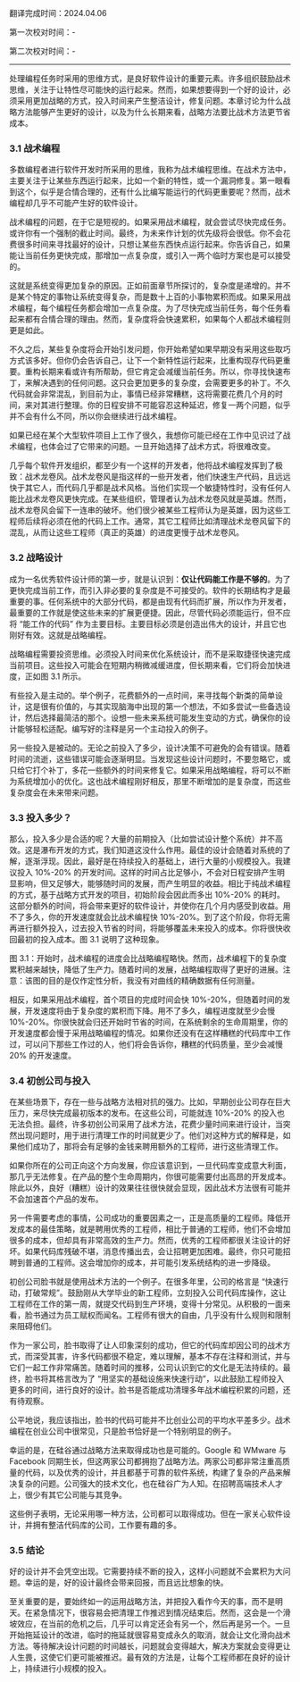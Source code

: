 翻译完成时间：2024.04.06

第一次校对时间：-

第二次校对时间：-

---

处理编程任务时采用的思维方式，是良好软件设计的重要元素。许多组织鼓励战术思维，关注于让特性尽可能快的运行起来。然而，如果想要得到一个好的设计，必须采用更加战略的方式，投入时间来产生整洁设计，修复问题。本章讨论为什么战略方法能够产生更好的设计，以及为什么长期来看，战略方法要比战术方法更节省成本。

### 3.1 战术编程

多数编程者进行软件开发时所采用的思维，我称为战术编程思维。在战术方法中，主要关注于让某些东西运行起来，比如一个新的特性，或一个漏洞修复。第一眼看到这个，似乎是合情合理的，还有什么比编写能运行的代码更重要呢？然而，战术编程却几乎不可能产生好的软件设计。

战术编程的问题，在于它是短视的。如果采用战术编程，就会尝试尽快完成任务。或许你有一个强制的截止时间。最终，为未来作计划的优先级将会很低。你不会花费很多时间来寻找最好的设计，只想让某些东西快点运行起来。你告诉自己，如果能让当前任务更快完成，那增加一点复杂度，或引入一两个临时方案也是可以接受的。

这就是系统变得更加复杂的原因。正如前面章节所探讨的，复杂度是递增的。并不是某个特定的事物让系统变得复杂，而是数十上百的小事物累积而成。如果采用战术编程，每个编程任务都会增加一点复杂度。为了尽快完成当前任务，每个任务看起来都有合情合理的理由。然而，复杂度将会快速累积，如果每个人都战术编程则更是如此。

不久之后，某些复杂度将会开始引发问题，你开始希望如果早期没有采用这些取巧方式该多好。但你仍会告诉自己，让下一个新特性运行起来，比重构现存代码更重要。重构长期来看或许有所帮助，但它肯定会减缓当前任务。所以，你寻找快速布丁，来解决遇到的任何问题。这只会更加更多的复杂度，会需要更多的补丁。不久代码就会非常混乱，到目前为止，事情已经非常糟糕，这将需要花费几个月的时间，来对其进行整理。你的日程安排不可能容忍这种延迟，修复一两个问题，似乎并不会有什么不同，所以你会继续进行战术编程。

如果已经在某个大型软件项目上工作了很久，我想你可能已经在工作中见识过了战术编程，也体会过了它带来的问题。一旦开始选择了战术方式，将很难改变。

几乎每个软件开发组织，都至少有一个这样的开发者，他将战术编程发挥到了极致：战术龙卷风。战术龙卷风是指这样的一些开发者，他们快速生产代码，且远远快于其它人，而代码几乎都是战术风格。当他们实现一个敏捷特性时，没有任何人能比战术龙卷风更快完成。在某些组织，管理者认为战术龙卷风就是英雄。然而，战术龙卷风会留下一连串的破坏。他们很少被某些工程师认为是英雄，因为这些工程师后续将必须在他的代码上工作。通常，其它工程师比如清理战术龙卷风留下的混乱，从而让这些工程师（真正的英雄）的进度更慢于战术龙卷风。

### 3.2 战略设计

成为一名优秀软件设计师的第一步，就是认识到：**仅让代码能工作是不够的**。为了更快完成当前工作，而引入非必要的复杂度是不可接受的。软件的长期结构才是最重要的事。任何系统中的大部分代码，都是由现有代码而扩展，所以作为开发者，最重要的工作就是使这些未来的扩展更便捷。因此，尽管代码必须能运行，但不应将 “能工作的代码” 作为主要目标。主要目标必须是创造出伟大的设计，并且它也刚好有效。这就是战略编程。

战略编程需要投资思维。必须投入时间来优化系统设计，而不是采取捷径快速完成当前项目。这些投入可能会在短期内稍微减缓进度，但长期来看，它们将会加快进度，正如图 3.1 所示。

有些投入是主动的。举个例子，花费额外的一点时间，来寻找每个新类的简单设计，这是很有价值的，与其实现脑海中出现的第一个想法，不如多尝试一些备选设计，然后选择最简洁的那个。设想一些未来系统可能发生变动的方式，确保你的设计能够轻松适配。编写好的注释是另一个主动投入的例子。

另一些投入是被动的。无论之前投入了多少，设计决策不可避免的会有错误。随着时间的流逝，这些错误可能会逐渐明显。当发现这些设计问题时，不要忽略它，或只给它打个补丁，多花一些额外的时间来修复它。如果采用战略编程，将可以不断为系统增加小的优化。这也战术编程刚好相反，那里不断增加的是复杂度，而这些复杂度会在未来带来问题。

### 3.3 投入多少？

那么，投入多少是合适的呢？大量的前期投入（比如尝试设计整个系统）并不高效。这是瀑布开发的方式，我们知道这没什么作用。最佳的设计会随着对系统的了解，逐渐浮现。因此，最好是在持续投入的基础上，进行大量的小规模投入。我建议投入 10%-20% 的开发时间。这样的时间占比足够小，不会对日程安排产生明显影响，但又足够大，能够随时间的发展，而产生明显的收益。相比于纯战术编程的方式，基于战略方式开发的项目，初始阶段会因此而多出 10%-20% 的耗时。这部分额外的时间，将会带来更好的软件设计，并使你在几个月内感受到收益。用不了多久，你的开发速度就会比战术编程快 10%-20%。到了这个阶段，你将无需再进行额外投入，过去投入节省的时间，将能够覆盖未来投入的成本。你将很快收回最初的投入成本。图 3.1 说明了这种现象。

图 3.1：开始时，战术编程的进度会比战略编程略快。然而，战术编程下的复杂度累积越来越快，降低了生产力。随着时间的发展，战略编程取得了更好的进展。注意：该图的目的是仅作定性分析，我没有对曲线的精确数据有任何测量。

相反，如果采用战术编程，首个项目的完成时间会快 10%-20%，但随着时间的发展，开发速度将由于复杂度的累积而下降。用不了多久，编程进度就至少会慢 10%-20%。你很快就会归还开始时节省的时间，在系统剩余的生命周期里，你的开发速度都会慢于采用战略编程的情况。如果你还没有在这样糟糕的代码库中工作过，可以问下那些工作过的人，他们将会告诉你，糟糕的代码质量，至少会减慢 20% 的开发速度。

### 3.4 初创公司与投入

在某些场景下，存在一些与战略方法相对抗的强力。比如，早期创业公司存在巨大压力，来尽快完成最初版本的发布。在这些公司，可能就连 10%-20% 的投入也无法负担。最终，许多初创公司采用了战术方法，花费少量时间来进行设计，当突然出现问题时，用于进行清理工作的时间就更少了。他们对这种方式的解释是，如果他们成功了，那将会有足够的金钱来聘用额外的工程师，进行这些清理工作。

如果你所在的公司正向这个方向发展，你应该意识到，一旦代码库变成意大利面，那几乎无法修复。在产品的整个生命周期内，你很可能需要付出高昂的开发成本。除此以外，良好（糟糕）设计的效果往往很快就会显现，因此战术方法很有可能并不会加速首个产品的发布。

另一件需要考虑的事情，公司成功的重要因素之一，正是高质量的工程师。降低开发成本的最佳策略，就是聘用优秀的工程师，相比于普通的工程师，他们不会增加很多的成本，但却具有非常高效的生产力。然而，优秀的工程师都很关注设计的好坏。如果代码库残破不堪，消息传播出去，会让招聘更加困难。最终，你只可能招聘到普通的工程师。这会增加你的成本，并可能引发系统结构的进一步降级。

初创公司脸书就是使用战术方法的一个例子。在很多年里，公司的格言是 “快速行动，打破常规”。鼓励刚从大学毕业的新工程师，立刻投入公司代码库操作，这让工程师在工作的第一周，就提交代码到生产环境，变得十分常见。从积极的一面来看，脸书通过为员工赋权而闻名。工程师有很大的自由，几乎没有什么规则和限制来阻碍他们。

作为一家公司，脸书取得了让人印象深刻的成功，但它的代码库却因公司的战术方式，而深受其害，许多代码都很不稳定，难以理解，基本不存在注释和测试，并与它们一起工作非常痛苦。随着时间的推移，公司认识到它的文化是无法持续的。最终，脸书将其格言改为了 “用坚实的基础设施来快速行动”，以此鼓励工程师投入更多的时间，进行良好的设计。脸书是否能成功清理多年战术编程积累的问题，还有待观察。

公平地说，我应该指出，脸书的代码可能并不比创业公司的平均水平差多少。战术编程在创业公司中很常见，只是脸书恰好是一个特别明显的例子。

幸运的是，在硅谷通过战略方法来取得成功也是可能的。Google 和 WMware 与 Facebook 同期生长，但这两家公司都拥抱了战略方法。两家公司都非常注重高质量的代码，以及优秀的设计，并且都基于可靠的软件系统，构建了复杂的产品来解决复杂的问题。公司强大的技术文化，也在硅谷广为人知。在招聘高端技术人才上，很少有其它公司能与其竞争。

这些例子表明，无论采用哪一种方法，公司都可以取得成功。但在一家关心软件设计，并拥有整洁代码库的公司，工作要有趣的多。

### 3.5 结论

好的设计并不会凭空出现。它需要持续不断的投入，这样小问题就不会累积为大问题。幸运的是，好的设计最终会带来回报，而且远比想象的快。

至关重要的是，要始终如一的运用战略方法，并把投入看作今天的事，而不是明天。在紧急情况下，很容易会把清理工作推迟到情况结束后。然而，这会是一个滑坡效应，在当前的危机之后，几乎可以肯定还会有另一个，然后再是另一个。一旦开始拖延设计的改进，临时的拖延就很容易变成永久的取消，就会让文化滑向战术方法。等待解决设计问题的时间越长，问题就会变得越大，解决方案就会变得更让人生畏，这使它们更可能被推迟。最有效的方法是，让每个工程师都在良好的设计上，持续进行小规模的投入。